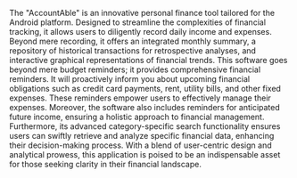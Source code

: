The "AccountAble" is an innovative personal finance tool tailored for the Android platform.
Designed to streamline the complexities of financial tracking, it allows users to diligently
record daily income and expenses. Beyond mere recording, it offers an integrated monthly
summary, a repository of historical transactions for retrospective analyses, and interactive
graphical representations of financial trends. This software goes beyond mere budget
reminders; it provides comprehensive financial reminders. It will proactively inform you
about upcoming financial obligations such as credit card payments, rent, utility bills, and
other fixed expenses. These reminders empower users to effectively manage their expenses.
Moreover, the software also includes reminders for anticipated future income, ensuring a
holistic approach to financial management. Furthermore, its advanced category-specific
search functionality ensures users can swiftly retrieve and analyze specific financial data,
enhancing their decision-making process. With a blend of user-centric design and analytical
prowess, this application is poised to be an indispensable asset for those seeking clarity in
their financial landscape.
